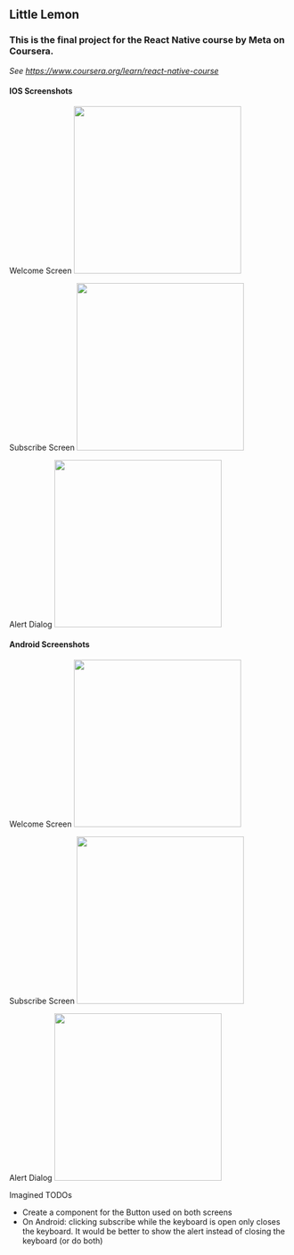 ## Little Lemon

### This is the final project for the React Native course by Meta on Coursera.
*See https://www.coursera.org/learn/react-native-course*

#### IOS Screenshots

Welcome Screen
<img src="captures/IOS_Welcome.png" width="300">

Subscribe Screen
<img src="captures/IOS_Subscribe.png" width="300">

Alert Dialog
<img src="captures/IOS_Alert.png" width="300">

#### Android Screenshots

Welcome Screen
<img src="captures/Android_Welcome.png" width="300">

Subscribe Screen
<img src="captures/Android_Subscribe.png" width="300">

Alert Dialog
<img src="captures/Android_Alert.png" width="300">

Imagined TODOs
- Create a component for the Button used on both screens
- On Android: clicking subscribe while the keyboard is open only closes the keyboard. It would be better to show the alert instead of closing the keyboard (or do both)